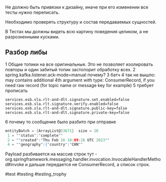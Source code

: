 Не должно быть привязки к дизайну, иначе при его изменении все тесты нужно переписать.

Необходимо проверять структуру и состав передаваемых сущностей.

В Тестах мы должны видеть всю картину поведения целиком, а не разрозненными кусками.

## Разбор либы

1 Общие топики на все оригинальные. Это не позволяет изолировать повторы и один забитый топик застопорит обработку всех.
2 spring.kafka.listener.ack-mode=manual почему?
3 батч
4 так не вышло: may contains additional 4th argument with type: ConsumerRecord, if you need raw record (for topic name or message key for example)
5 требует прописать 
```properties
services.esb.sla.rlt-and-dlt.signature.set.enabled=false
services.esb.sla.rlt.signature.verify.enabled=false
services.esb.sla.rlt-and-dlt.signature.public-key=false
services.esb.sla.rlt-and-dlt.signature.private-key=false
```
6 почему то сообщение было разбито при отправке
```groovy
entityBatch = {ArrayList@23671}  size = 20
 1 = ""status":"complete""
 2 = ""created":"Thu Feb 16 10:09:26 UTC 2023""
 4 = ""geography":{"country":"CHN""
 ```

 Payload разбивается на массив строк тут - org.springframework.messaging.handler.invocation.InvocableHandlerMethod#invoke и дальше передается не ConsumerRecord, а список строк.

#test #testing #testing_trophy 